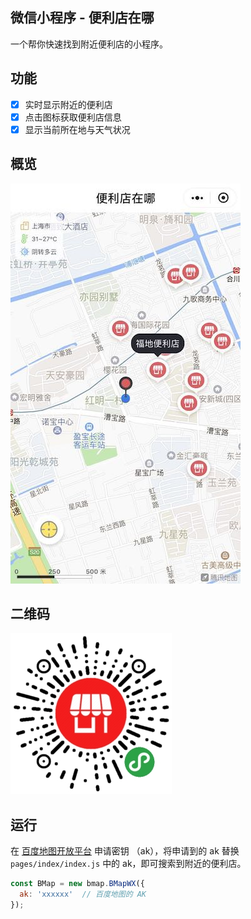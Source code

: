 ## 微信小程序 - 便利店在哪

一个帮你快速找到附近便利店的小程序。

## 功能

- [x] 实时显示附近的便利店
- [x] 点击图标获取便利店信息
- [x] 显示当前所在地与天气状况

## 概览

![](https://raw.githubusercontent.com/royeo/static/master/img/weapp-store.jpeg)

## 二维码

![](https://raw.githubusercontent.com/royeo/static/master/img/weapp-store-qrcode.jpg)

## 运行

在 [百度地图开放平台](http://lbsyun.baidu.com/index.php?title=wxjsapi) 申请密钥 （ak），将申请到的 ak 替换 `pages/index/index.js` 中的 ak，即可搜索到附近的便利店。

```js
const BMap = new bmap.BMapWX({
  ak: 'xxxxxx'  // 百度地图的 AK
});
```
